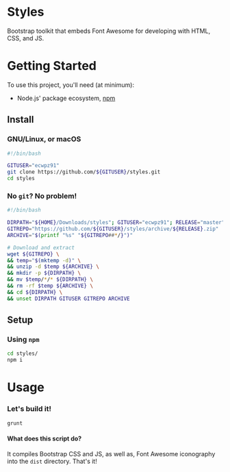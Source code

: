 # Styles

Bootstrap toolkit that embeds Font Awesome for developing with HTML, CSS, and JS.

# Getting Started

To use this project, you'll need (at minimum):

- Node.js' package ecosystem, [npm][1]

## Install

### GNU/Linux, or macOS

```sh
#!/bin/bash

GITUSER="ecwpz91"
git clone https://github.com/${GITUSER}/styles.git
cd styles
```

### No `git`? No problem!

```sh
#!/bin/bash

DIRPATH="${HOME}/Downloads/styles"; GITUSER="ecwpz91"; RELEASE="master"
GITREPO="https://github.com/${GITUSER}/styles/archive/${RELEASE}.zip"
ARCHIVE="$(printf "%s" "${GITREPO##*/}")"

# Download and extract
wget ${GITREPO} \
&& temp="$(mktemp -d)" \
&& unzip -d $temp ${ARCHIVE} \
&& mkdir -p ${DIRPATH} \
&& mv $temp/*/* ${DIRPATH} \
&& rm -rf $temp ${ARCHIVE} \
&& cd ${DIRPATH} \
&& unset DIRPATH GITUSER GITREPO ARCHIVE
```

## Setup

### Using `npm`

```sh
cd styles/
npm i
```

# Usage

### Let's build it!

```sh
grunt
```

#### What does this script do?

It compiles Bootstrap CSS and JS, as well as, Font Awesome iconography into the `dist` directory. That's it!


[1]: https://www.npmjs.com/
